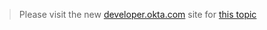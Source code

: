 > Please visit the new [developer.okta.com](http://developer.okta.com/docs) site for [this topic](http://developer.okta.com/docs/getting_started/getting_a_token.html)
